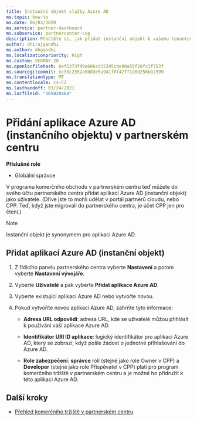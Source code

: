 ```yaml
---
title: Instanční objekt služby Azure AD
ms.topic: how-to
ms.date: 06/03/2020
ms.service: partner-dashboard
ms.subservice: partnercenter-csp
description: Přečtěte si, jak přidat instanční objekt k vašemu tenantovi služby Azure AD. To znamená, že přidání aplikace Azure AD (instančního objektu) v partnerském centru.
author: dhirajgandhi
ms.author: dhgandhi
ms.localizationpriority: High
ms.custom: SEOMAY.20
ms.openlocfilehash: 6ef5373fd9a606cd25345cbe80a55f28fc1f753f
ms.sourcegitcommit: ec33c2352a9dd3e5a941f0f42ff1e8d256bb2399
ms.translationtype: MT
ms.contentlocale: cs-CZ
ms.lasthandoff: 03/24/2021
ms.locfileid: "105028464"
---
```

# <a name="add-an-azure-ad-application-service-principal-in-partner-center"></a>Přidání aplikace Azure AD (instančního objektu) v partnerském centru

**Příslušné role**

- Globální správce

V programu komerčního obchodu v partnerském centru teď můžete do svého účtu partnerského centra přidat aplikaci Azure AD (instanční objekt) jako uživatele. (Dříve jste to mohli udělat v portál partnerů cloudu, nebo CPP. Teď, když jste migrovali do partnerského centra, je účet CPP jen pro čtení.)
 
>[!Note] 
>Instanční objekt je synonymem pro aplikaci Azure AD.

## <a name="add-an-azure-ad-application-service-principal"></a>Přidat aplikaci Azure AD (instanční objekt)

1. Z řídicího panelu partnerského centra vyberte **Nastavení** a potom vyberte **Nastavení vývojáře**.

2. Vyberte **Uživatelé** a pak vyberte **Přidat aplikace Azure AD**.

3. Vyberte existující aplikaci Azure AD nebo vytvořte novou.

4. Pokud vytvoříte novou aplikaci Azure AD, zahrňte tyto informace:  

   - **Adresa URL odpovědi**: adresa URL, kde se uživatelé můžou přihlásit k používání vaší aplikace Azure AD.

   - **Identifikátor URI ID aplikace**: logický identifikátor pro aplikaci Azure AD, který se zobrazí, když pošle žádost o jednotné přihlašování do Azure AD.

   - **Role zabezpečení**: **správce** rolí (stejné jako role Owner v CPP) a **Developer** (stejné jako role Přispěvatel v CPP) platí pro program komerčního tržiště v partnerském centru a je možné ho přidružit k této aplikaci Azure AD.  

## <a name="next-steps"></a>Další kroky

- [Přehled komerčního tržiště v partnerském centru](csp-commercial-marketplace-overview.md)